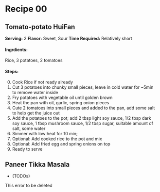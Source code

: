 # Recipe 00

## Tomato-potato HuiFan


**Serving:** 2 
**Flavor:** Sweet, Sour
**Time Required:** Relatively short
#### Ingrdients:
Rice, 3 potatoes, 2 tomatoes


#### Steps:
0. Cook Rice if not ready already
1. Cut 3 potatoes into chunky small pieces, leave in cold water for ~5min to remove water inside
2. Fry potatoes with vegetable oil until golden brown
3. Heat the pan with oil, garlic, spring onion pieces
4. Cute 2 tomatoes into small pieces and added to the pan, add some salt to help get the juice out
5. Add the potatoes to the pot; add 2 tbsp light soy sauce, 1/2 tbsp dark soy sauce, 1 tbsp mushroom sauce, 1/2 tbsp sugar, suitable amount of salt, some water
6. Simmer with low heat for 10 min;
7. Optional: Add cooked rice to the pot and mix
8. Optional: Add fried egg and spring onions on top
9. Ready to serve

## Paneer Tikka Masala

* (TODOs)

This error to be deleted